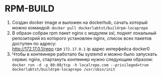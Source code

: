 # RPM-BUILD

1. Создан docker image и выложен на dockerhub, сачать который можно командой: `docker pull dockerlabtst/buildrpm-locaprepo`
2. В образн собран rpm пакет nginx с модулем ssl, поднят локальный репозиторий из которого установлен nginx, список всех пакетов доступен по адресу: <br/>
   <http://172.17.0.1/repo>
   где `172.17.0.1` ip адрес интерфейса docker0
3. Чтобы в контеинере работало бы systemd и можно было запускать сервис nginx, стартануть контеинер нужно следующим образом:
    `docker run -d -p 80:80/tcp -h localrepo.com --privileged=true dockerlabtst/buildrpm-locaprepo /usr/sbin/init`
    
